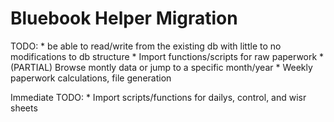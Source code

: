 
# Bluebook Helper Migration

TODO:
	* be able to read/write from the existing db with little to no modifications to db structure
	* Import functions/scripts for raw paperwork
	* (PARTIAL) Browse montly data or jump to a specific month/year
	* Weekly paperwork calculations, file generation


Immediate TODO:
	* Import scripts/functions for dailys, control, and wisr sheets
